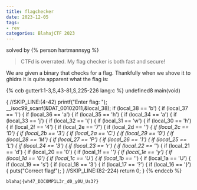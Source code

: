 ```yaml
---
title: flagchecker
date: 2023-12-05
tags:
- rev
categories: BlahajCTF 2023
---
```


solved by {% person hartmannsyg %}

> CTFd is overrated. My flag checker is both fast and secure!

We are given a binary that checks for a flag. Thankfully when we shove it to ghidra it is quite apparent what the flag is:

{% ccb gutter1:1-3,S,43-81,S,225-226 lang:c %}
undefined8 main(void)

{
//SKIP_LINE:(4-42)
  printf("Enter flag: ");
  __isoc99_scanf(&DAT_00102011,&local_38);
  if (local_38 == 'b') {
    if (local_37 == 'l') {
      if (local_36 == 'a') {
        if (local_35 == 'h') {
          if (local_34 == 'a') {
            if (local_33 == 'j') {
              if (local_32 == '{') {
                if (local_31 == 'w') {
                  if (local_30 == 'h') {
                    if (local_2f == '4') {
                      if (local_2e == '7') {
                        if (local_2d == '_') {
                          if (local_2c == 'D') {
                            if (local_2b == '3') {
                              if (local_2a == 'C') {
                                if (local_29 == '0') {
                                  if (local_28 == 'M') {
                                    if (local_27 == 'P') {
                                      if (local_26 == '1') {
                                        if (local_25 == 'L') {
                                          if (local_24 == '3') {
                                            if (local_23 == 'r') {
                                              if (local_22 == '_') {
                                                if (local_21 == 'd') {
                                                  if (local_20 == '0') {
                                                    if (local_1f == '_') {
                                                      if (local_1e == 'y') {
                                                        if (local_1d == '0') {
                                                          if (local_1c == 'U') {
                                                            if (local_1b == '_') {
                                                              if (local_1a == 'U') {
                                                                if (local_19 == 's') {
                                                                  if (local_18 == '3') {
                                                                    if (local_17 == '?') {
                                                                      if (local_16 == '}') {
                                                                        puts("Correct flag!");
                                                                      }
//SKIP_LINE:(82-224)
  return 0;
}
{% endccb %}

`blahaj{wh47_D3C0MP1L3r_d0_y0U_Us3?}`